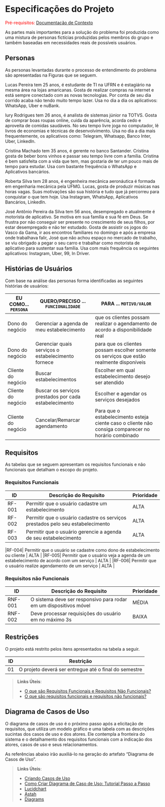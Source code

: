 # Especificações do Projeto

<span style="color:red">Pré-requisitos: <a href="1-Documentação de Contexto.md"> Documentação de Contexto</a></span>

As partes mais importantes para a solução do problema foi produzida como uma mistura de personas fictícias produzidas pelos membros do grupo e também baseadas em necessidades reais de possíveis usuários.

## Personas

As personas levantadas durante o processo de entendimento do problema são apresentadas na Figuras que se seguem.

Lucas Pereira tem 25 anos, é estudante de TI na UFRN e é estagiário na mesma área na  lojas amaricanas. Gosta de realizar compras na internet e está sempre conectado com as novas tecnologias. Por conta de seu dia corrido acaba não tendo muito tempo lazer. Usa no dia a dia os aplicativos: WhatsApp, Uber e nuBank.

Iury Rodrigues tem 26 anos, é analista de sistemas júnior na TOTVS. Gosta de comprar boas roupas online, cuida da aparência, acorda cedo e aproveita de comidas saudáveis. No seu tempo livre joga no computador, lê livros de economias e técnicas de desenvolvimento. Usa no dia a dia mais frequentemente, os aplicativos como: Telegram, Whatsapp, Banco Inter, Uber, Linkedln.

Cristina Machado tem 35 anos, é gerente no banco Santander. Cristina gosta de beber bons vinhos e passar seu tempo livre com a família. Cristina é bem satisfeita com a vida que tem, mas gostaria de ter um pouco mais de tempo para estudar. Usa com bastante frequência o WhatsApp e Aplicativos bancários.

Roberta Silva tem 28 anos, é engenheira mecânica aeronáutica é formada em engenharia mecânica pela UFMG. Lucas, gosta de produzir músicas nas horas vagas. Suas motivações são sua história e tudo que já percorreu para conquistar o que tem hoje. Usa Instagram, WhatsApp, Aplicativos Bancários, LinkedIn.

José Antônio Pereira da Silva tem 56 anos, desempregado e atualmente é motorista de aplicativo. Se motiva em sua família e sua fé em Deus. Se frustra por não conseguir ser presente no crescimento de seus filhos, por estar desempregado e não ter estudado. Gosta de assistir os jogos do Vasco da Gama, ir aos encontros familiares no domingo e após a empresa onde trabalhava falir, José que não achou espaço no mercado de trabalho, se viu obrigado a pegar o seu carro e trabalhar como motorista de aplicativo para sustentar sua família. Usa com mais frequência os seguintes aplicativos: Instagram, Uber, 99, In Driver.


## Histórias de Usuários

Com base na análise das personas forma identificadas as seguintes histórias de usuários:

|EU COMO... `PERSONA`| QUERO/PRECISO ... `FUNCIONALIDADE` |PARA ... `MOTIVO/VALOR`                 |
|--------------------|------------------------------------|----------------------------------------|
|Dono do negócio  | Gerenciar a agenda de meu estabelecimento | que os clientes possam realizar o agendamento de acordo a disponibilidade real|
|Dono do negócio  | Gerenciar quais serviços o estabelecimento fornece | para que os clientes possam escolher somente os serviços que estão realmente disponíveis |
|Cliente do negócio | Buscar estabelecimentos | Escolher em qual estabelecimento desejo ser atendido |
|Cliente do negócio | Buscar os serviços prestados por cada estabelecimento | Escolher e agendar os serviços desejados|
|Cliente do negócio | Cancelar/Remarcar agendamento | Para que o estabelecimento esteja ciente caso o cliente não consiga comparecer no horário combinado |

## Requisitos

As tabelas que se seguem apresentam os requisitos funcionais e não funcionais que detalham o escopo do projeto.

### Requisitos Funcionais

|ID    | Descrição do Requisito  | Prioridade |
|------|-----------------------------------------|----|
|RF-001| Permitir que o usuário cadastre um estabelecimento | ALTA | 
|RF-002| Permitir que o usuário cadastre os serviços prestados pelo seu estabelecimento | ALTA | 
|RF-003| Permitir que o usuário gerencie a agenda de seu estabelecimento | ALTA |

|RF-004| Permitir que o usuário se cadastre como dono de estabelecimento ou cliente | ALTA | 
|RF-005| Permitir que o usuário veja a agenda de um estabelecimento de acordo com um serviço | ALTA | 
|RF-006| Permitir que o usuário realize agendamento de um serviço | ALTA | 


### Requisitos não Funcionais

|ID     | Descrição do Requisito  |Prioridade |
|-------|-------------------------|----|
|RNF-001| O sistema deve ser responsivo para rodar em um dispositivos móvel | MÉDIA | 
|RNF-002| Deve processar requisições do usuário em no máximo 3s |  BAIXA | 

## Restrições

O projeto está restrito pelos itens apresentados na tabela a seguir.

|ID| Restrição                                             |
|--|-------------------------------------------------------|
|01| O projeto deverá ser entregue até o final do semestre |


> **Links Úteis**:
> - [O que são Requisitos Funcionais e Requisitos Não Funcionais?](https://codificar.com.br/requisitos-funcionais-nao-funcionais/)
> - [O que são requisitos funcionais e requisitos não funcionais?](https://analisederequisitos.com.br/requisitos-funcionais-e-requisitos-nao-funcionais-o-que-sao/)

## Diagrama de Casos de Uso

O diagrama de casos de uso é o próximo passo após a elicitação de requisitos, que utiliza um modelo gráfico e uma tabela com as descrições sucintas dos casos de uso e dos atores. Ele contempla a fronteira do sistema e o detalhamento dos requisitos funcionais com a indicação dos atores, casos de uso e seus relacionamentos. 

As referências abaixo irão auxiliá-lo na geração do artefato “Diagrama de Casos de Uso”.

> **Links Úteis**:
> - [Criando Casos de Uso](https://www.ibm.com/docs/pt-br/elm/6.0?topic=requirements-creating-use-cases)
> - [Como Criar Diagrama de Caso de Uso: Tutorial Passo a Passo](https://gitmind.com/pt/fazer-diagrama-de-caso-uso.html/)
> - [Lucidchart](https://www.lucidchart.com/)
> - [Astah](https://astah.net/)
> - [Diagrams](https://app.diagrams.net/)
